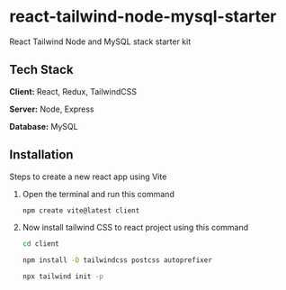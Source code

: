 # react-tailwind-node-mysql-starter
React Tailwind Node and MySQL stack starter kit 

## Tech Stack

**Client:** React, Redux, TailwindCSS

**Server:** Node, Express

**Database:** MySQL


## Installation
 
Steps to create a new react app using Vite

1. Open the terminal and run this command 
 
   ```sh
   npm create vite@latest client
   ```

2. Now install tailwind CSS to react project using this command

   ```sh
   cd client

   npm install -D tailwindcss postcss autoprefixer

   npx tailwind init -p

   ```
